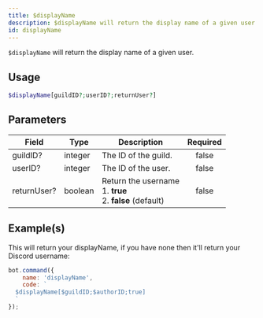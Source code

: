 ```yaml
---
title: $displayName
description: $displayName will return the display name of a given user.
id: displayName
---
```


`$displayName` will return the display name of a given user.

## Usage

```php
$displayName[guildID?;userID?;returnUser?]
```

## Parameters

| Field       | Type    | Description                                                          | Required |
| ----------- | ------- | -------------------------------------------------------------------- | :------: |
| guildID?    | integer | The ID of the guild.                                                 |  false   |
| userID?     | integer | The ID of the user.                                                  |  false   |
| returnUser? | boolean | Return the username <br /> 1. **true** <br /> 2. **false** (default) |  false   |

## Example(s)

This will return your displayName, if you have none then it'll return your Discord username:

```javascript
bot.command({
    name: 'displayName',
    code: `
  $displayName[$guildID;$authorID;true]
  `
});
```

